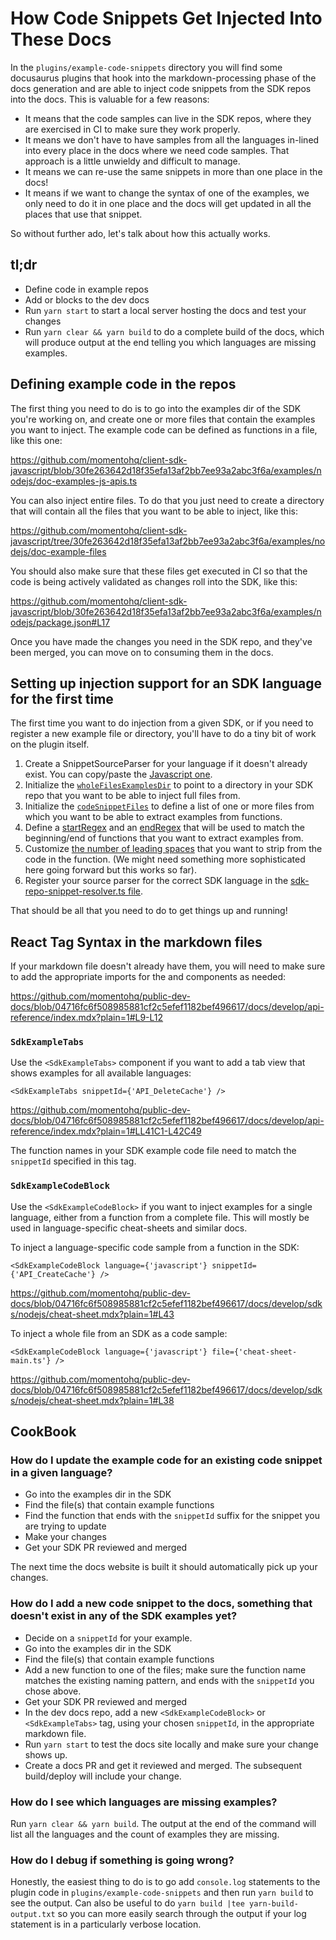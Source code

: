 # How Code Snippets Get Injected Into These Docs

In the `plugins/example-code-snippets` directory you will find some docusaurus plugins that hook into the
markdown-processing phase of the docs generation and are able to inject code snippets from the SDK repos
into the docs.  This is valuable for a few reasons:

* It means that the code samples can live in the SDK repos, where they are exercised in CI to make sure they work properly.
* It means we don't have to have samples from all the languages in-lined into every place in the docs where we need code
  samples. That approach is a little unwieldy and difficult to manage.
* It means we can re-use the same snippets in more than one place in the docs!
* It means if we want to change the syntax of one of the examples, we only need to do it in one place and the docs will
  get updated in all the places that use that snippet.

So without further ado, let's talk about how this actually works.

## tl;dr

- Define code in example repos
- Add <SdkExampleCodeBlock> or <SdkExampleTabs> blocks to the dev docs
- Run `yarn start` to start a local server hosting the docs and test your changes
- Run `yarn clear && yarn build` to do a complete build of the docs, which will produce output at the end telling you which
  languages are missing examples.

## Defining example code in the repos

The first thing you need to do is to go into the examples dir of the SDK you're working on, and create one or more files
that contain the examples you want to inject. The example code can be defined as functions in a file, like this one:

https://github.com/momentohq/client-sdk-javascript/blob/30fe263642d18f35efa13af2bb7ee93a2abc3f6a/examples/nodejs/doc-examples-js-apis.ts

You can also inject entire files. To do that you just need to create a directory that will contain all the files that you
want to be able to inject, like this:

https://github.com/momentohq/client-sdk-javascript/tree/30fe263642d18f35efa13af2bb7ee93a2abc3f6a/examples/nodejs/doc-example-files

You should also make sure that these files get executed in CI so that the code is being actively validated as changes roll
into the SDK, like this:

https://github.com/momentohq/client-sdk-javascript/blob/30fe263642d18f35efa13af2bb7ee93a2abc3f6a/examples/nodejs/package.json#L17

Once you have made the changes you need in the SDK repo, and they've been merged, you can move on to consuming them in
the docs.

## Setting up injection support for an SDK language for the first time

The first time you want to do injection from a given SDK, or if you need to register a new example file or directory,
you'll have to do a tiny bit of work on the plugin itself.

1. Create a SnippetSourceParser for your language if it doesn't already exist.  You can copy/paste the [Javascript one](./plugins/example-code-snippets/src/examples/resolvers/source-parsers/languages/javascript-snippet-source-parser.ts).
2. Initialize the [`wholeFilesExamplesDir`](https://github.com/momentohq/public-dev-docs/blob/04716fc6f508985881cf2c5efef1182bef496617/plugins/example-code-snippets/src/examples/resolvers/source-parsers/languages/javascript-snippet-source-parser.ts#L10) to point to a directory in your SDK repo that you want to be able to inject full files from.
3. Initialize the [`codeSnippetFiles`](https://github.com/momentohq/public-dev-docs/blob/main/plugins/example-code-snippets/src/examples/resolvers/source-parsers/languages/javascript-snippet-source-parser.ts#L11-L13) to define a list of one or more files from which you want to be able to extract examples from functions.
4. Define a [startRegex](https://github.com/momentohq/public-dev-docs/blob/04716fc6f508985881cf2c5efef1182bef496617/plugins/example-code-snippets/src/examples/resolvers/source-parsers/languages/javascript-snippet-source-parser.ts#L26-L29) and an [endRegex](https://github.com/momentohq/public-dev-docs/blob/04716fc6f508985881cf2c5efef1182bef496617/plugins/example-code-snippets/src/examples/resolvers/source-parsers/languages/javascript-snippet-source-parser.ts#L30) that will be used to match the beginning/end of functions that you want to extract examples from.
5. Customize [the number of leading spaces](https://github.com/momentohq/public-dev-docs/blob/04716fc6f508985881cf2c5efef1182bef496617/plugins/example-code-snippets/src/examples/resolvers/source-parsers/languages/javascript-snippet-source-parser.ts#L31) that you want to strip from the code in the function. (We might need something more sophisticated here going forward but this works so far).
6. Register your source parser for the correct SDK language in the [sdk-repo-snippet-resolver.ts file](https://github.com/momentohq/public-dev-docs/blob/04716fc6f508985881cf2c5efef1182bef496617/plugins/example-code-snippets/src/examples/resolvers/sdk-repo-snippet-resolver.ts#L69).

That should be all that you need to do to get things up and running!

## React Tag Syntax in the markdown files

If your markdown file doesn't already have them, you will need to make sure to add the appropriate imports
for the <SdkExampleCodeBlock> and <SdkExampleTabs> components as needed:

https://github.com/momentohq/public-dev-docs/blob/04716fc6f508985881cf2c5efef1182bef496617/docs/develop/api-reference/index.mdx?plain=1#L9-L12

### `SdkExampleTabs`

Use the `<SdkExampleTabs>` component if you want to add a tab view that shows examples for all available languages:

```
<SdkExampleTabs snippetId={'API_DeleteCache'} />
```

https://github.com/momentohq/public-dev-docs/blob/04716fc6f508985881cf2c5efef1182bef496617/docs/develop/api-reference/index.mdx?plain=1#LL41C1-L42C49

The function names in your SDK example code file need to match the `snippetId` specified in this tag.

### `SdkExampleCodeBlock`

Use the `<SdkExampleCodeBlock>` if you want to inject examples for a single language, either from a
function from a complete file.  This will mostly be used in language-specific cheat-sheets and similar
docs.

To inject a language-specific code sample from a function in the SDK:

```
<SdkExampleCodeBlock language={'javascript'} snippetId={'API_CreateCache'} />
```

https://github.com/momentohq/public-dev-docs/blob/04716fc6f508985881cf2c5efef1182bef496617/docs/develop/sdks/nodejs/cheat-sheet.mdx?plain=1#L43

To inject a whole file from an SDK as a code sample:

```
<SdkExampleCodeBlock language={'javascript'} file={'cheat-sheet-main.ts'} />
```

https://github.com/momentohq/public-dev-docs/blob/04716fc6f508985881cf2c5efef1182bef496617/docs/develop/sdks/nodejs/cheat-sheet.mdx?plain=1#L38

## CookBook

### How do I update the example code for an existing code snippet in a given language?

- Go into the examples dir in the SDK
- Find the file(s) that contain example functions
- Find the function that ends with the `snippetId` suffix for the snippet you are trying to update
- Make your changes
- Get your SDK PR reviewed and merged

The next time the docs website is built it should automatically pick up your changes.

### How do I add a new code snippet to the docs, something that doesn't exist in any of the SDK examples yet?

- Decide on a `snippetId` for your example.
- Go into the examples dir in the SDK
- Find the file(s) that contain example functions
- Add a new function to one of the files; make sure the function name matches the existing naming pattern,
  and ends with the `snippetId` you chose above.
- Get your SDK PR reviewed and merged
- In the dev docs repo, add a new `<SdkExampleCodeBlock>` or `<SdkExampleTabs>` tag, using your chosen
  `snippetId`, in the appropriate markdown file.
- Run `yarn start` to test the docs site locally and make sure your change shows up.
- Create a docs PR and get it reviewed and merged. The subsequent build/deploy will include your change.

### How do I see which languages are missing examples?

Run `yarn clear && yarn build`.  The output at the end of the command will list all the languages and the
count of examples they are missing.

### How do I debug if something is going wrong?

Honestly, the easiest thing to do is to go add `console.log` statements to the plugin code in
`plugins/example-code-snippets` and then run `yarn build` to see the output.  Can also be useful to
do `yarn build |tee yarn-build-output.txt` so you can more easily search through the output if your
log statement is in a particularly verbose location.
